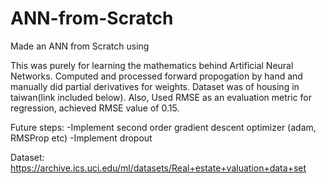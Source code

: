 # ANN-from-Scratch 
Made an ANN from Scratch using 

This was purely for learning the mathematics behind Artificial Neural Networks. Computed and processed forward propogation by hand and manually did partial derivatives for weights. Dataset was of housing in taiwan(link included below). Also, Used RMSE as an evaluation metric for regression, achieved RMSE value of 0.15.

Future steps:
-Implement second order gradient descent optimizer (adam, RMSProp etc)
-Implement dropout

Dataset: https://archive.ics.uci.edu/ml/datasets/Real+estate+valuation+data+set
